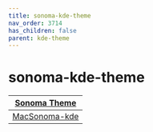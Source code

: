 ```yaml
---
title: sonoma-kde-theme
nav_order: 3714
has_children: false
parent: kde-theme
---
```



# sonoma-kde-theme

| [Sonoma Theme](https://samwhelp.github.io/note-about-theme/read/desktop-theme/themes/sonoma-theme.html) |
| --- |
| [MacSonoma-kde](https://github.com/vinceliuice/MacSonoma-kde) |
